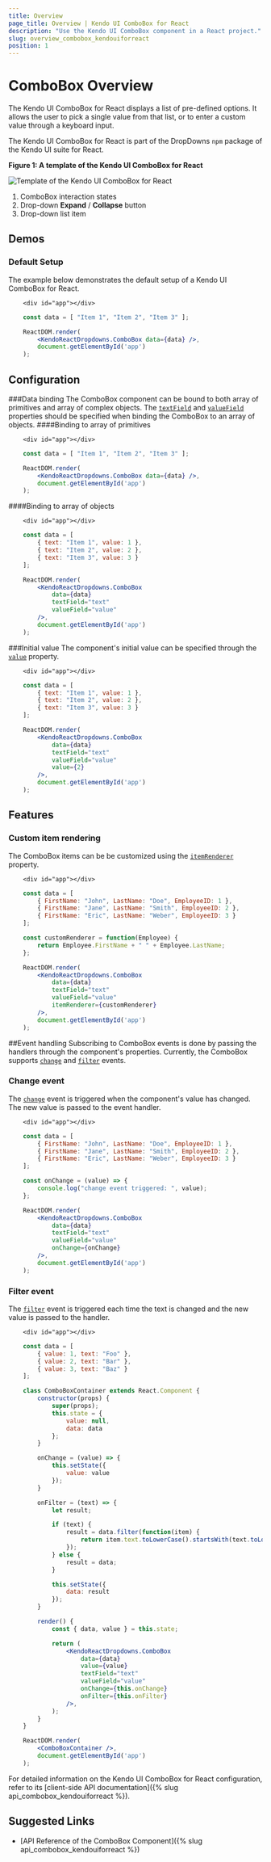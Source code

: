 ```yaml
---
title: Overview
page_title: Overview | Kendo UI ComboBox for React
description: "Use the Kendo UI ComboBox component in a React project."
slug: overview_combobox_kendouiforreact
position: 1
---
```


# ComboBox Overview
The Kendo UI ComboBox for React displays a list of pre-defined options. It allows the user to pick a single value from that list, or to enter a custom value through a keyboard input.

The Kendo UI ComboBox for React is part of the DropDowns `npm` package of the Kendo UI suite for React.

**Figure 1: A template of the Kendo UI ComboBox for React**

![Template of the Kendo UI ComboBox for React](images/combobox.png)

1. ComboBox interaction states
2. Drop-down **Expand** / **Collapse** button
3. Drop-down list item

## Demos
### Default Setup
The example below demonstrates the default setup of a Kendo UI ComboBox for React.
```html-preview
    <div id="app"></div>
```
```jsx
    const data = [ "Item 1", "Item 2", "Item 3" ];

    ReactDOM.render(
		<KendoReactDropdowns.ComboBox data={data} />,
		document.getElementById('app')
    );
```

## Configuration
###Data binding
The ComboBox component can be bound to both array of primitives and array of complex objects. The   [`textField`]() and [`valueField`]() properties should be specified when binding the ComboBox to an array of objects.
####Binding to array of primitives
```html-preview
    <div id="app"></div>
```
```jsx
    const data = [ "Item 1", "Item 2", "Item 3" ];

    ReactDOM.render(
		<KendoReactDropdowns.ComboBox data={data} />,
		document.getElementById('app')
    );
```
####Binding to array of objects
```html-preview
    <div id="app"></div>
```
```jsx
    const data = [
        { text: "Item 1", value: 1 },
        { text: "Item 2", value: 2 },
        { text: "Item 3", value: 3 }
    ];

    ReactDOM.render(
		<KendoReactDropdowns.ComboBox 
			data={data}
			textField="text"
			valueField="value" 
		/>,
		document.getElementById('app')
    );
```
###Initial value
The component's initial value can be specified through the  [`value`]() property.
```html-preview
    <div id="app"></div>
```
```jsx
    const data = [
        { text: "Item 1", value: 1 },
        { text: "Item 2", value: 2 },
        { text: "Item 3", value: 3 }
    ];

    ReactDOM.render(
		<KendoReactDropdowns.ComboBox 
			data={data}
			textField="text"
			valueField="value"
			value={2} 
		/>,
		document.getElementById('app')
    );
```

## Features
### Custom item rendering
The ComboBox items can be be customized using the  [`itemRenderer`]() property.
```html-preview
    <div id="app"></div>
```
```jsx
    const data = [
        { FirstName: "John", LastName: "Doe", EmployeeID: 1 },
        { FirstName: "Jane", LastName: "Smith", EmployeeID: 2 },
        { FirstName: "Eric", LastName: "Weber", EmployeeID: 3 }
    ];

	const customRenderer = function(Employee) {
	    return Employee.FirstName + " " + Employee.LastName;
	};

    ReactDOM.render(
		<KendoReactDropdowns.ComboBox 
			data={data}
			textField="text"
			valueField="value"
			itemRenderer={customRenderer} 
		/>,
		document.getElementById('app')
    );
```

##Event handling
Subscribing to ComboBox events is done by passing the handlers through the component's properties. Currently, the ComboBox supports  [`change`]()  and [`filter`]() events.
### Change event
The  [`change`]() event is triggered when the component's value has changed. The new value is passed to the event handler.
```html-preview
    <div id="app"></div>
```
```jsx
    const data = [
        { FirstName: "John", LastName: "Doe", EmployeeID: 1 },
        { FirstName: "Jane", LastName: "Smith", EmployeeID: 2 },
        { FirstName: "Eric", LastName: "Weber", EmployeeID: 3 }
    ];

    const onChange = (value) => {
        console.log("change event triggered: ", value);
    };

    ReactDOM.render(
        <KendoReactDropdowns.ComboBox 
            data={data}
            textField="text"
            valueField="value"
            onChange={onChange} 
        />,
        document.getElementById('app')
    );
```
### Filter event
The [`filter`]() event is triggered each time the text is changed and the new value is passed to the handler.

```html-preview
    <div id="app"></div>
```
```jsx
    const data = [
        { value: 1, text: "Foo" },
        { value: 2, text: "Bar" },
        { value: 3, text: "Baz" }
    ];

    class ComboBoxContainer extends React.Component {
        constructor(props) {
            super(props);
            this.state = {
                value: null,
                data: data
            };
        }

        onChange = (value) => {
            this.setState({
                value: value
            });
        }

        onFilter = (text) => {
            let result;

            if (text) {
                result = data.filter(function(item) {
                    return item.text.toLowerCase().startsWith(text.toLowerCase());
                });
            } else {
                result = data;
            }

            this.setState({
                data: result
            });
        }

        render() {
            const { data, value } = this.state;

            return (
                <KendoReactDropdowns.ComboBox 
                    data={data}
                    value={value}
                    textField="text"
                    valueField="value"
                    onChange={this.onChange}
                    onFilter={this.onFilter}
                />,
            );
        }
    }

    ReactDOM.render(
        <ComboBoxContainer />,
        document.getElementById('app')
    );
```

For detailed information on the Kendo UI ComboBox for React configuration, refer to its [client-side API documentation]({% slug api_combobox_kendouiforreact %}).



## Suggested Links

* [API Reference of the ComboBox Component]({% slug api_combobox_kendouiforreact %})
